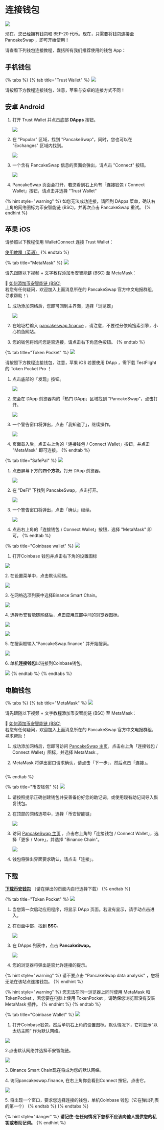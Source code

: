 # 连接钱包

![](https://gblobscdn.gitbook.com/assets%2F-MHREX7DHcljbY5IkjgJ%2F-MbGTDNZ6xd3\_Q-qSEP5%2F-MbJq3Dbj4RfmZnUl8jY%2Fdocs%20masthead%20\(11\).png?alt=media\&token=6f27f693-700e-48a5-bf90-6fe6bb1e5b7a)

现在，您已经拥有钱包和 BEP-20 代币。现在，只需要将钱包连接至 PancakeSwap ，即可开始使用！

请查看下列钱包连接教程，囊括所有我们推荐使用的钱包 App：

## 手机钱包 <a href="#smartphone-mobile" id="smartphone-mobile"></a>

{% tabs %}
{% tab title="Trust Wallet" %}
![](https://gblobscdn.gitbook.com/assets%2F-MHREX7DHcljbY5IkjgJ%2F-Maajz3RNBhCbi\_iel09%2F-MaaqWJXQio1awWtJiub%2Fimage.png?alt=media\&token=63e7a2d9-8a05-49ac-b3dd-063f87f3a8b6)

请按照下方教程连接钱包，注意，苹果与安卓的连接方式不同！

## 安卓 Android

1.  打开 Trust Wallet 并点击底部 **DApps** 按钮。

    ![](../.gitbook/assets/MBP3-2021.08.16-121140PM-CleanShot\_CleanShot.png)
2.  在 "Popular" 区域，找到 "PancakeSwap"，同时，您也可以在 "Exchanges" 区域内找到。

    ![](../.gitbook/assets/MBP3-2021.08.16-121222PM-CleanShot\_CleanShot.png)
3.  一个含有 PancakeSwap 信息的页面会弹出，请点击 "Connect" 按钮。

    ![](../.gitbook/assets/MBP3-2021.08.16-121340PM-CleanShot\_CleanShot.png)
4. PancakeSwap 页面会打开，若您看到右上角有「连接钱包 / Connect Wallet」按钮，请点击并选择 "Trust Wallet"

{% hint style="warning" %}
如您无法成功连接，请回到 DApps 菜单，确认右上角的网络图标为币安智能链 (BSC)，并再次点击 PancakeSwap 重试。
{% endhint %}

## 苹果 iOS

请参照以下教程使用 WalletConnect 连接 Trust Wallet：

[使用教程（英语）](https://community.trustwallet.com/t/using-walletconnect-to-access-pancakeswap/212307)
{% endtab %}

{% tab title="MetaMask" %}
![](https://gblobscdn.gitbook.com/assets%2F-MHREX7DHcljbY5IkjgJ%2F-MaWbwvtRDRxirgNEPwC%2F-MaXDK47yFhEeM1ypg2f%2Fimage.png?alt=media\&token=0fd62a2b-6dec-4bac-ba84-ed3eaca63d08)

请先跟随以下视频 + 文字教程添加币安智能链 (BSC) 至 MetaMask：

🎥 [如何添加币安智能链 (BSC)](https://t.me/PancakeSwap\_CN/143416)\
若您有任何疑问，欢迎加入上面消息所在的 PancakeSwap 官方中文电报群组，寻求帮助！\


1.  成功添加网络后，您即可回到主界面，选择「浏览器」

    ![](../.gitbook/assets/MBP3-2021.08.16-122242PM-CleanShot\_CleanShot.png)
2. 在地址栏输入 [pancakeswap.finance](https://pancakeswap.finance) ，请注意，不要过分依赖搜索引擎，小心钓鱼网站。
3. 您的钱包将询问您是否连接，请点击右下角蓝色按钮。
{% endtab %}

{% tab title="Token Pocket" %}
![](https://gblobscdn.gitbook.com/assets%2F-MHREX7DHcljbY5IkjgJ%2Fsync%2Fb9951be50d03d9ac5a49667dfa033fb55635011f.png?alt=media)

请按照下方教程连接钱包，注意，苹果 iOS 若要使用 DApp ，需下载 TestFlight 的 Token Pocket Pro ！

1.  点击底部的「发现」按钮。

    ![](../.gitbook/assets/MBP3-2021.08.16-124330PM-CleanShot\_CleanShot.png)
2.  您会在 DApp 浏览器内的「热门 DApp」区域找到 "PancakeSwap"，点击打开。

    ![](../.gitbook/assets/MBP3-2021.08.16-124527PM-CleanShot\_CleanShot.png)
3.  一个警告窗口将弹出，点击「我知道了」，继续操作。

    ![](../.gitbook/assets/MBP3-2021.08.16-124631PM-CleanShot\_CleanShot.png)
4. 页面载入后，点击右上角的「连接钱包 / Connect Wallet」按钮，并点击 "MetaMask" 即可连接。
{% endtab %}

{% tab title="SafePal" %}
![](https://gblobscdn.gitbook.com/assets%2F-MHREX7DHcljbY5IkjgJ%2F-Maajz3RNBhCbi\_iel09%2F-MaaqhTbKsOcMi5lbmNT%2Fimage.png?alt=media\&token=94b6b052-c950-4568-8fd6-ae3da395e1ab)

1.  点击屏幕下方的**四个方块**，打开 DApp 浏览器。

    ![](../.gitbook/assets/MBP3-2021.08.16-125215PM-CleanShot\_CleanShot.png)
2.  在 "DeFi" 下找到 PancakeSwap，点击打开。

    ![](<../.gitbook/assets/image (155) (1).png>)
3.  一个警告窗口将弹出，点击「确认」继续。

    ![](../.gitbook/assets/MBP3-2021.08.16-125400PM-CleanShot\_CleanShot.png)
4. 点击右上角的「连接钱包 / Connect Wallet」按钮，选择 "MetaMask" 即可。
{% endtab %}

{% tab title="Coinbase wallet" %}
![](../.gitbook/assets/coinbase\_wallet\_wordmark\_blue.png)

1. 打开Coinbase 钱包并点击右下角的设置图标

![](<../.gitbook/assets/image (190).png>)

2\. 在设置菜单中，点击默认网络。

![](<../.gitbook/assets/image (204).png>)

3\. 在网络选项列表中选择Binance Smart Chain。

![](<../.gitbook/assets/image (189).png>)

4\. 选择币安智能链网络后，点击应用底部中间的浏览器图标。



![](<../.gitbook/assets/image (122).png>)

![](<../.gitbook/assets/image (197).png>)

5\. 在搜索框输入“PancakeSwap.finance" 并开始搜索。

![](<../.gitbook/assets/image (206).png>)

6\. 单机**连接钱包**以链接到Coinbase钱包。

![](<../.gitbook/assets/image (202).png>)
{% endtab %}
{% endtabs %}

## **电脑钱包**

{% tabs %}
{% tab title="MetaMask" %}
![](https://gblobscdn.gitbook.com/assets%2F-MHREX7DHcljbY5IkjgJ%2Fsync%2F1be522018fd3464faa261684c1fecb910630f2a0.png?alt=media)

请先跟随以下视频 + 文字教程添加币安智能链 (BSC) 至 MetaMask：

🎥 [如何添加币安智能链 (BSC)](https://t.me/PancakeSwap\_CN/143416)\
若您有任何疑问，欢迎加入上面消息所在的 PancakeSwap 官方中文电报群组，寻求帮助！

1. 成功添加网络后，您即可访问 [PancakeSwap 主页](https://pancakeswap.finance/)，点击右上角「连接钱包 / Connect Wallet」图标，并选择 MetaMask 。
2.  MetaMask 将弹出窗口请求确认，请点击「下一步」，然后点击「连接」。

    <img src="../.gitbook/assets/MBP3-2021.08.16-092305PM-Chromium_MetaMask Notification.png" alt="" data-size="original">
{% endtab %}

{% tab title="币安钱包" %}
![](https://gblobscdn.gitbook.com/assets%2F-MHREX7DHcljbY5IkjgJ%2F-Maajz3RNBhCbi\_iel09%2F-MaarA5-6dcy2iDE5Iwx%2Fimage.png?alt=media\&token=15746c07-8908-49db-85ff-b17dcf3ad39c)

1. 请按照提示正确创建钱包并妥善备份好您的助记词。或使用现有助记词导入恢复钱包。
2.  在顶部的网络选项中，选择「币安智能链」

    ![](../.gitbook/assets/MBP3-2021.08.16-093043PM-Chromium\_.png)
3.  访问 [PancakeSwap 主页](https://pancakeswap.finance/) ，点击右上角的「连接钱包 / Connect Wallet」，选择「更多 / More」，并选择 "Binance Chain"。

    ![](<../.gitbook/assets/MBP3-2021.08.16-093605PM-Chromium\_收藏品  PancakeSwap - $22.285.png>)
4. 钱包将弹出界面要求确认，请点击「连接」。

## 下载

[**下载币安钱包**](https://www.binance.org/en) （请在弹出的页面内自行选择下载）
{% endtab %}

{% tab title="Token Pocket" %}
![](https://gblobscdn.gitbook.com/assets%2F-MHREX7DHcljbY5IkjgJ%2Fsync%2Fb9951be50d03d9ac5a49667dfa033fb55635011f.png?alt=media)

1. 当您第一次启动应用程序，将显示 DApp 页面。若没有显示，请手动点击进入。
2.  在页面中部，找到 **BSC**。

    ![](<../.gitbook/assets/image (90).png>)
3.  在 DApps 列表中，点击 **PancakeSwap。**

    ![](<../.gitbook/assets/image (92).png>)
4. 您的浏览器将弹出是否允许连接的提示。

{% hint style="warning" %}
请不要点击 "PancakeSwap data analysis" ，您将无法在该站点连接钱包。
{% endhint %}

{% hint style="warning" %}
您无法在同一浏览器上同时使用 MetaMask 和 TokenPocket ，若您要在电脑上使用 TokenPocket ，请确保您浏览器没有安装 MetaMask 插件。
{% endhint %}
{% endtab %}

{% tab title="Coinbase Wallet" %}
![](../.gitbook/assets/coinbase\_wallet\_wordmark\_blue.png)

1. 打开Coinbase钱包，然后单机右上角的设置图标。默认情况下，它将显示“以太坊主网” 作为默认网络。

![](<../.gitbook/assets/image (35).png>)

2.点击默认网络并选择币安智能链。

![](<../.gitbook/assets/image (193).png>)

3\. Binance Smart Chain现在将成为您的默认网络。

4\. 访问pancakeswap.finance, 在右上角你会看到Connect 按钮，点击它。

![](<../.gitbook/assets/image (110).png>)

5\. 将出现一个窗口，要求您选择连接的钱包，单机Coinbase 钱包（它在弹出列表的第一个）
{% endtab %}
{% endtabs %}

{% hint style="danger" %}
**请记住-在任何情况下您都不应该向他人提供您的私钥或者助记词。**
{% endhint %}
